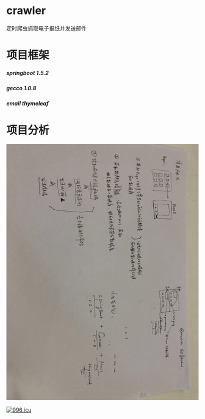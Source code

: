 # crawler
定时爬虫抓取电子报纸并发送邮件

# 项目框架
##### springboot 1.5.2
##### gecco 1.0.8
##### email thymeleaf

# 项目分析
![项目分析图](https://github.com/TrimGHU/crawler/blob/master/crawler.jpg)

[![996.icu](https://img.shields.io/badge/link-996.icu-red.svg)](https://996.icu)
